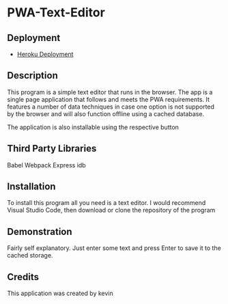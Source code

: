 # PWA-Text-Editor

## Deployment
* [Heroku Deployment](https://mvctechblogcnkp.herokuapp.com/)

## Description

This program is a simple text editor that runs in the browser. The app is a single page application that follows and meets the PWA requirements. It features a number of data techniques in case one option is not supported by the browser and will also function offline using a cached database.

The application is also installable using the respective button 

## Third Party Libraries

Babel
Webpack
Express
idb

## Installation

To install this program all you need is a text editor. I would recommend Visual Studio Code, then download or clone the repository of the program

## Demonstration

Fairly self explanatory. Just enter some text and press Enter to save it to the cached storage.
## Credits

This application was created by kevin